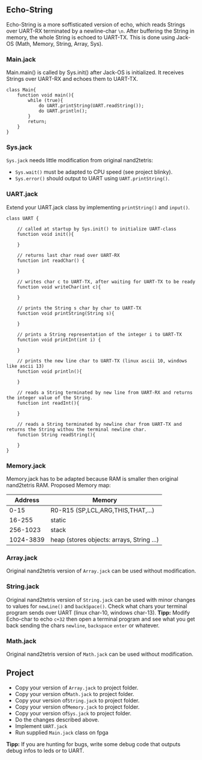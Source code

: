 ## Echo-String

Echo-String is a more soffisticated version of echo, which reads Strings over UART-RX terminated by a newline-char `\n`. After buffering the String in memory, the whole String is echoed to UART-TX. This is done using Jack-OS (Math, Memory, String, Array, Sys).

### Main.jack
Main.main() is called by Sys.init() after Jack-OS is initialized. It receives Strings over UART-RX and echoes them to UART-TX.
```
class Main{
	function void main(){
		while (true){
			do UART.printString(UART.readString());
			do UART.println();
		}
		return;
	}
}

```

### Sys.jack
`Sys.jack` needs little modification from original nand2tetris:

* `Sys.wait()` must be adapted to CPU speed (see project blinky).
* `Sys.error()` should output to UART using `UART.printString()`.

### UART.jack
Extend your UART.jack class by implementing `printString()` and `input()`.
```
class UART {
	
	// called at startup by Sys.init() to initialize UART-class
	function void init(){
	
	}
  
  	// returns last char read over UART-RX
	function int readChar() {
	
	}

	// writes char c to UART-TX, after waiting for UART-TX to be ready
   	function void writeChar(int c){
	
	}
	
	// prints the String s char by char to UART-TX
	function void printString(String s){
	
	}
	
	// prints a String representation of the integer i to UART-TX
    function void printInt(int i) {
	
	}
	
	// prints the new line char to UART-TX (linux ascii 10, windows like ascii 13)
	function void println(){
	
	}

	// reads a String terminated by new line from UART-RX and returns the integer value of the String.
	function int readInt(){
	
	}
	
	// reads a String terminated by newline char from UART-TX and returns the String withou the terminal newline char.
	function String readString(){
	
	}
}
```

### Memory.jack
Memory.jack has to be adapted because RAM is smaller then original nand2tetris RAM. Proposed Memory map:

|Address|Memory|
|-|-|
|0-15|R0-R15 (SP,LCL,ARG,THIS,THAT,...)|
|16-255| static|
|256-1023| stack|
|1024-3839| heap (stores objects: arrays, String ...)|

### Array.jack
Original nand2tetris version of `Array.jack` can be used without modification.
 
### String.jack
Original nand2tetris version of `String.jack` can be used with minor changes to values for `newLine()` and `backSpace()`. Check what chars your terminal program sends over UART (linux char-10, windows char-13).
**Tipp:** Modify Echo-char to echo `c+32` then open a terminal program and see what you get back sending the chars `newline`, `backspace` `enter` or whatever.

### Math.jack
Original nand2tetris version of `Math.jack` can be used without modification.


## Project
* Copy your version of `Array.jack` to project folder.
* Copy your version of`Math.jack` to project folder.
* Copy your version of`String.jack` to project folder.
* Copy your version of`Memory.jack` to project folder.
* Copy your version of`Sys.jack` to project folder.
* Do the changes described above.
* Implement `UART.jack`
* Run supplied `Main.jack` class on fpga

**Tipp:** If you are hunting for bugs, write some debug code that outputs debug infos to leds or to UART.
